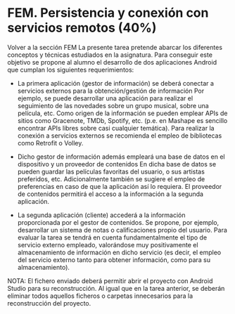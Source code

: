 # FEM. Persistencia y conexión con servicios remotos (40%)
Volver a la sección FEM
La presente tarea pretende abarcar los diferentes conceptos y técnicas estudiados en la asignatura. Para conseguir este objetivo se propone al alumno el desarrollo de dos aplicaciones Android que cumplan los siguientes requerimientos:

* La primera aplicación (gestor de información) se deberá conectar a servicios externos para la obtención/gestión de información
Por ejemplo, se puede desarrollar una aplicación para realizar el seguimiento de las novedades sobre un grupo musical, sobre una película, etc. Como origen de la información se pueden emplear APIs de sitios como Gracenote, TMDb, Spotify, etc. (p.e. en Mashape es sencillo encontrar APIs libres sobre casi cualquier temática). Para realizar la conexión a servicios externos se recomienda el empleo de bibliotecas como Retrofit o Volley.

* Dicho gestor de información además empleará una base de datos en el dispositivo y un proveedor de contenidos
En dicha base de datos se pueden guardar las películas favoritas del usuario, o sus artistas preferidos, etc. Adicionalmente también se sugiere el empleo de preferencias en caso de que la aplicación así lo requiera. El proveedor de contenidos permitirá el acceso a la información a la segunda aplicación.

* La segunda aplicación (cliente) accederá a la información proporcionada por el gestor de contenidos. Se propone, por ejemplo, desarrollar un sistema de notas o calificaciones propio del usuario.
Para evaluar la tarea se tendrá en cuenta fundamentalmente el tipo de servicio externo empleado, valorándose muy positivamente el almacenamiento de información en dicho servicio (es decir, el empleo del servicio externo tanto para obtener información, como para su almacenamiento).

NOTA: El fichero enviado deberá permitir abrir el proyecto con Android Studio para su reconstrucción. Al igual que en la tarea anterior, se deberán eliminar todos aquellos ficheros o carpetas innecesarios para la reconstrucción del proyecto.




